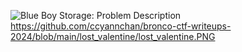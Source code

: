 ![Blue Boy Storage: Problem Description](https://raw.githubusercontent.com/ccyannchan/bronco-ctf-writeups-2024/main/blue_boy_storage/blue_boy_storage_prompt.PNG "Blue Boy Storage: Problem Description")
https://github.com/ccyannchan/bronco-ctf-writeups-2024/blob/main/lost_valentine/lost_valentine.PNG